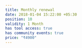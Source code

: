 ```yaml
---
title: Monthly renewal
date: 2018-01-04 15:22:00 +05:30
position: 10
validity: 1 Month
has tool access: true
has community events: true
price: "₹4900"
---
```


